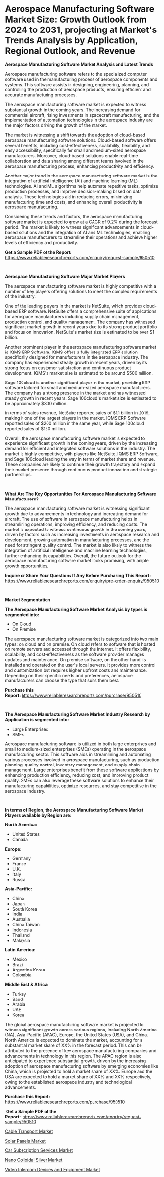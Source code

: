 <p><h1>Aerospace Manufacturing Software Market Size: Growth Outlook from 2024 to 2031, projecting at Market's Trends Analysis by Application, Regional Outlook, and Revenue</h1></p><p><strong>Aerospace Manufacturing Software Market Analysis and Latest Trends</strong></p>
<p><p>Aerospace manufacturing software refers to the specialized computer software used in the manufacturing process of aerospace components and systems. This software assists in designing, engineering, planning, and controlling the production of aerospace products, ensuring efficient and accurate manufacturing processes.</p><p>The aerospace manufacturing software market is expected to witness substantial growth in the coming years. The increasing demand for commercial aircraft, rising investments in spacecraft manufacturing, and the implementation of automation technologies in the aerospace industry are the major factors driving the growth of the market.</p><p>The market is witnessing a shift towards the adoption of cloud-based aerospace manufacturing software solutions. Cloud-based software offers several benefits, including cost-effectiveness, scalability, flexibility, and easy accessibility, specifically for small and medium-sized aerospace manufacturers. Moreover, cloud-based solutions enable real-time collaboration and data sharing among different teams involved in the aerospace manufacturing process, enhancing productivity and efficiency.</p><p>Another major trend in the aerospace manufacturing software market is the integration of artificial intelligence (AI) and machine learning (ML) technologies. AI and ML algorithms help automate repetitive tasks, optimize production processes, and improve decision-making based on data analysis. These technologies aid in reducing errors, minimizing manufacturing time and costs, and enhancing overall productivity in aerospace manufacturing.</p><p>Considering these trends and factors, the aerospace manufacturing software market is expected to grow at a CAGR of 9.2% during the forecast period. The market is likely to witness significant advancements in cloud-based solutions and the integration of AI and ML technologies, enabling aerospace manufacturers to streamline their operations and achieve higher levels of efficiency and productivity.</p></p>
<p><strong>Get a Sample PDF of the Report:&nbsp;</strong> <a href="https://www.reliableresearchreports.com/enquiry/request-sample/950510">https://www.reliableresearchreports.com/enquiry/request-sample/950510</a></p>
<p>&nbsp;</p>
<p><strong>Aerospace Manufacturing Software Major Market Players</strong></p>
<p><p>The aerospace manufacturing software market is highly competitive with a number of key players offering solutions to meet the complex requirements of the industry. </p><p>One of the leading players in the market is NetSuite, which provides cloud-based ERP software. NetSuite offers a comprehensive suite of applications for aerospace manufacturers including supply chain management, production control, and quality management. The company has witnessed significant market growth in recent years due to its strong product portfolio and focus on innovation. NetSuite's market size is estimated to be over $1 billion.</p><p>Another prominent player in the aerospace manufacturing software market is IQMS ERP Software. IQMS offers a fully integrated ERP solution specifically designed for manufacturers in the aerospace industry. The company has experienced steady growth in recent years, driven by its strong focus on customer satisfaction and continuous product development. IQMS's market size is estimated to be around $500 million.</p><p>Sage 100cloud is another significant player in the market, providing ERP software tailored for small and medium-sized aerospace manufacturers. The company has a strong presence in the market and has witnessed steady growth in recent years. Sage 100cloud's market size is estimated to be approximately $300 million.</p><p>In terms of sales revenue, NetSuite reported sales of $1.1 billion in 2019, making it one of the largest players in the market. IQMS ERP Software reported sales of $200 million in the same year, while Sage 100cloud reported sales of $150 million.</p><p>Overall, the aerospace manufacturing software market is expected to experience significant growth in the coming years, driven by the increasing demand for efficient and integrated software solutions in the industry. The market is highly competitive, with players like NetSuite, IQMS ERP Software, and Sage 100cloud leading the way in terms of market share and revenue. These companies are likely to continue their growth trajectory and expand their market presence through continuous product innovation and strategic partnerships.</p></p>
<p>&nbsp;</p>
<p><strong>What Are The Key Opportunities For Aerospace Manufacturing Software Manufacturers?</strong></p>
<p><p>The aerospace manufacturing software market is witnessing significant growth due to advancements in technology and increasing demand for aircraft. The use of software in aerospace manufacturing helps in streamlining operations, improving efficiency, and reducing costs. The market is expected to witness continuous growth in the coming years, driven by factors such as increasing investments in aerospace research and development, growing automation in manufacturing processes, and the need for stringent quality control. The market is also likely to witness the integration of artificial intelligence and machine learning technologies, further enhancing its capabilities. Overall, the future outlook for the aerospace manufacturing software market looks promising, with ample growth opportunities.</p></p>
<p><strong>Inquire or Share Your Questions If Any Before Purchasing This Report:</strong> <a href="https://www.reliableresearchreports.com/enquiry/pre-order-enquiry/950510">https://www.reliableresearchreports.com/enquiry/pre-order-enquiry/950510</a></p>
<p>&nbsp;</p>
<p><strong>Market Segmentation</strong></p>
<p><strong>The Aerospace Manufacturing Software Market Analysis by types is segmented into:</strong></p>
<p><ul><li>On Cloud</li><li>On Premise</li></ul></p>
<p><p>The aerospace manufacturing software market is categorized into two main types: on cloud and on premise. On cloud refers to software that is hosted on remote servers and accessed through the internet. It offers flexibility, scalability, and cost-effectiveness as the software provider manages updates and maintenance. On premise software, on the other hand, is installed and operated on the user's local servers. It provides more control and customization but requires higher upfront costs and maintenance. Depending on their specific needs and preferences, aerospace manufacturers can choose the type that suits them best.</p></p>
<p><strong>Purchase this Report:&nbsp;</strong><a href="https://www.reliableresearchreports.com/purchase/950510">https://www.reliableresearchreports.com/purchase/950510</a></p>
<p>&nbsp;</p>
<p><strong>The Aerospace Manufacturing Software Market Industry Research by Application is segmented into:</strong></p>
<p><ul><li>Large Enterprises</li><li>SMEs</li></ul></p>
<p><p>Aerospace manufacturing software is utilized in both large enterprises and small to medium-sized enterprises (SMEs) operating in the aerospace manufacturing sector. This software aids in streamlining and automating various processes involved in aerospace manufacturing, such as production planning, quality control, inventory management, and supply chain management. Large enterprises benefit from these software applications by enhancing production efficiency, reducing cost, and improving product quality. SMEs can also leverage these software solutions to enhance their manufacturing capabilities, optimize resources, and stay competitive in the aerospace industry.</p></p>
<p>&nbsp;</p>
<p><strong>In terms of Region, the Aerospace Manufacturing Software Market Players available by Region are:</strong></p>
<p>
    <p> <strong> North America: </strong>
        <ul>
            <li>United States</li>
            <li>Canada</li>
        </ul>
        </p> 
    <p> <strong> Europe: </strong>
        <ul>
            <li>Germany</li>
            <li>France</li>
            <li>U.K.</li>
            <li>Italy</li>
            <li>Russia</li>
        </ul>
        </p> 
    <p> <strong> Asia-Pacific: </strong>
        <ul>
            <li>China</li>
            <li>Japan</li>
            <li>South Korea</li>
            <li>India</li>
            <li>Australia</li>
            <li>China Taiwan</li>
            <li>Indonesia</li>
            <li>Thailand</li>
            <li>Malaysia</li>
        </ul>
        </p> 
    <p> <strong> Latin America: </strong>
        <ul>
            <li>Mexico</li>
            <li>Brazil</li>
            <li>Argentina Korea</li>
            <li>Colombia</li>
        </ul>
        </p> 
    <p> <strong> Middle East & Africa: </strong>
        <ul>
            <li>Turkey</li>
            <li>Saudi</li>
            <li>Arabia</li>
            <li>UAE</li>
            <li>Korea</li>
        </ul>
    </p>
    </p>
<p><p>The global aerospace manufacturing software market is projected to witness significant growth across various regions, including North America (NA), Asia-Pacific (APAC), Europe, the United States (USA), and China. North America is expected to dominate the market, accounting for a substantial market share of XX% in the forecast period. This can be attributed to the presence of key aerospace manufacturing companies and advancements in technology in this region. The APAC region is also anticipated to experience substantial growth, driven by the increasing adoption of aerospace manufacturing software by emerging economies like China, which is projected to hold a market share of XX%. Europe and the USA are expected to hold a market share of XX% and XX% respectively, owing to the established aerospace industry and technological advancements.</p></p>
<p><strong>Purchase this Report: </strong><a href="https://www.reliableresearchreports.com/purchase/950510">https://www.reliableresearchreports.com/purchase/950510</a></p>
<p>&nbsp;<strong>Get a Sample PDF of the Report:&nbsp;&nbsp;</strong><a href="https://www.reliableresearchreports.com/enquiry/request-sample/950510">https://www.reliableresearchreports.com/enquiry/request-sample/950510</a></p>
<p><strong></strong></p>
<p><p><a href="https://github.com/kholmovskayalyudmila/Market-Research-Report-List-2/blob/main/cable-transport-market.md">Cable Transport Market</a></p><p><a href="https://medium.com/p/9071a5dde122/edit">Solar Panels Market</a></p><p><a href="https://github.com/zebdakicsin/Market-Research-Report-List-2/blob/main/car-subscription-services-market.md">Car Subscription Services Market</a></p><p><a href="https://www.linkedin.com/pulse/insights-nano-colloidal-silver-market-size-analysing-share-oxqse?trackingId=gBkLQDkpQVGJtJzgDw1l%2FQ%3D%3D">Nano Colloidal Silver Market</a></p><p><a href="https://medium.com/p/cd27afbd116d/edit">Video Intercom Devices and Equipment Market</a></p></p>